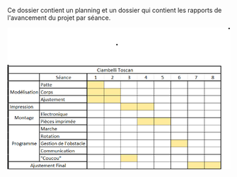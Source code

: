 Ce dossier contient un planning et un dossier qui contient les rapports de l'avancement du projet par séance.

![alt text](https://github.com/Lptj01/QUADRUPEDE/blob/main/Toscan%20CIAMBELLI%20/Planning_Toscan.png)
